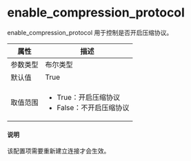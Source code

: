 # enable_compression_protocol

enable_compression_protocol 用于控制是否开启压缩协议。

|  属性    | 描述     |
|----------|---------|
| 参数类型 |   布尔类型      |
| 默认值   | True     |
| 取值范围 | <ul><li>True：开启压缩协议</li><li>False：不开启压缩协议</li></ul>  |

<main id="notice" type='explain'>
  <h4>说明</h4>
  <p>该配置项需要重新建立连接才会生效。</p>
</main>
